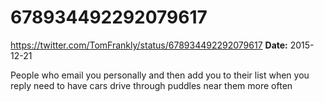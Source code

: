 # 678934492292079617
https://twitter.com/TomFrankly/status/678934492292079617
**Date:** 2015-12-21

People who email you personally and then add you to their list when you reply need to have cars drive through puddles near them more often
